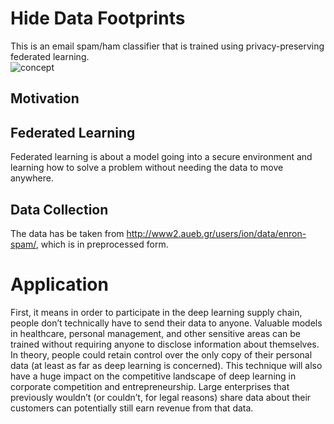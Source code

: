 # Hide Data Footprints
This is an email spam/ham classifier that is trained using privacy-preserving federated learning.<br>
![concept](https://github.com/reenasheoran/Hide-Data-Footprints/blob/main/static/concept.png)
## Motivation


## Federated Learning
Federated learning is about a model going into a secure environment and learning how to solve a problem without needing the data to move anywhere.<br>
## Data Collection
The data has be taken from http://www2.aueb.gr/users/ion/data/enron-spam/, which is in preprocessed form.
# Application
First, it means in order to participate in the 
deep learning supply chain, people don’t technically have to send their data to anyone. 
Valuable models in healthcare, personal management, and other sensitive areas can be 
trained without requiring anyone to disclose information about themselves. In theory, 
people could retain control over the only copy of their personal data (at least as far as deep 
learning is concerned).
This technique will also have a huge impact on the competitive landscape of deep learning 
in corporate competition and entrepreneurship. Large enterprises that previously wouldn’t 
(or couldn’t, for legal reasons) share data about their customers can potentially still earn 
revenue from that data.

